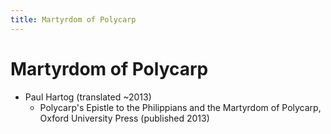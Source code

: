 ```yaml
---
title: Martyrdom of Polycarp
---
```


# Martyrdom of Polycarp

* Paul Hartog (translated ~2013)
  * Polycarp's Epistle to the Philippians and the Martyrdom of Polycarp, Oxford University Press (published 2013)

